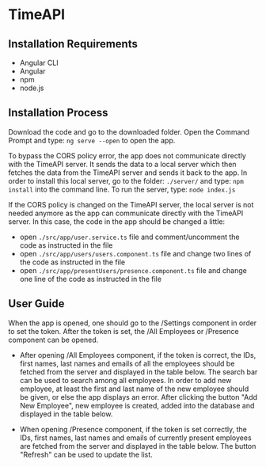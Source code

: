 # TimeAPI

## Installation Requirements

- Angular CLI
- Angular
- npm
- node.js

## Installation Process

Download the code and go to the downloaded folder. Open the Command Prompt and type:
`ng serve --open`
to open the app.


To bypass the CORS policy error, the app does not communicate directly with the TimeAPI server. It sends the data to a local server which then fetches the data from the TimeAPI server and sends it back to the app. In order to install this local server, go to the folder:
`./server/`
and type:
`npm install` 
into the command line.
To run the server, type:
`node index.js`


If the CORS policy is changed on the TimeAPI server, the local server is not needed anymore as the app can communicate directly with the TimeAPI server. In this case, the code in the app should be changed a little: 
- open `./src/app/user.service.ts` file and comment/uncomment the code as instructed in the file
- open `./src/app/users/users.component.ts` file and change two lines of the code as instructed in the file
- open `./src/app/presentUsers/presence.component.ts` file and change one line of the code as instructed in the file


## User Guide

When the app is opened, one should go to the /Settings component in order to set the token. After the token is set, the /All Employees or /Presence component can be opened.
- After opening /All Employees component, if the token is correct, the IDs, first names, last names and emails of all the employees should be fetched from the server and displayed in the table below. The search bar can be used to search among all employees.
In order to add new employee, at least the first and last name of the new employee should be given, or else the app displays an error. After clicking the button "Add New Employee", new employee is created, added into the database and displayed in the table below.

- When opening /Presence component, if the token is set correctly, the IDs, first names, last names and emails of currently present employees are fetched from the server and displayed in the table below. The button "Refresh" can be used to update the list.

